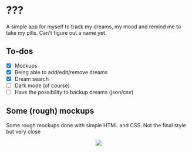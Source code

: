 # ???
A simple app for myself to track my dreams, my mood and remind me to take my pills. Can't figure out a name yet.
## To-dos
 - [x] Mockups
 - [x] Being able to add/edit/remove dreams
 - [x] Dream search
 - [ ] Dark mode (of course)
 - [ ] Have the possibility to backup dreams (json/csv)
## Some (rough) mockups
Some rough mockups done with simple HTML and CSS. Not the final style but very close
<p align="center">
<img src="https://i.imgur.com/9G7s4iF.png">
</p>
